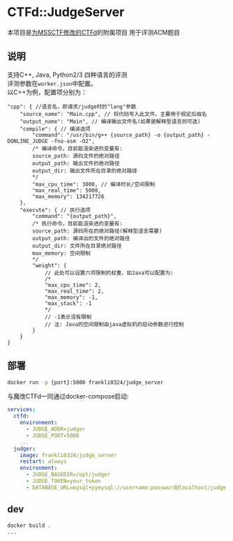 # CTFd::JudgeServer

本项目是[为MSSCTF修改的CTFd](https://github.com/frankli0324/CTFd)的附属项目
用于评测ACM题目

## 说明

支持C++, Java, Python2/3 四种语言的评测  
评测参数在`worker.json`中配置。  
以C++为例，配置项分别为：
```jsonc
"cpp": { //语言名，即请求/judge时的"lang"参数
    "source_name": "Main.cpp", // 将代码写入此文件。主要用于规定后缀名
    "output_name": "Main", // 编译输出文件名(如果是解释型语言则可选)
    "compile": { // 编译选项
        "command": "/usr/bin/g++ {source_path} -o {output_path} -DONLINE_JUDGE -fno-asm -O2",
        /* 编译命令，目前能渲染进的变量有:
        source_path: 源码文件的绝对路径
        output_path: 输出文件的绝对路径
        output_dir: 输出文件所在目录的绝对路径
        */
        "max_cpu_time": 3000, // 编译时长/空间限制
        "max_real_time": 5000,
        "max_memory": 134217728
    },
    "execute": { // 执行选项
        "command": "{output_path}",
        /* 执行命令，目前能渲染进的变量有:
        source_path: 源码所在的绝对路径(解释型语言需要)
        output_path: 编译出的文件的绝对路径
        output_dir: 文件所在目录绝对路径
        max_memory: 空间限制
        */
        "weight": {
            // 此处可以设置六项限制的权重，如Java可以配置为:
            /*
            "max_cpu_time": 2,
            "max_real_time": 2,
            "max_memory": -1,
            "max_stack": -1
            */
            // -1表示没有限制
            // 注: Java的空间限制由java虚拟机的启动参数进行控制
        }
    }
}
```

## 部署

```bash
docker run -p {port}:5000 frankli0324/judge_server
```

与魔改CTFd一同通过docker-compose启动:
```yaml
services:
  ctfd:
    environment:
      - JUDGE_ADDR=judger
      - JUDGE_PORT=5000
    ...
  judger:
    image: frankli0324/judge_server
    restart: always
    environment:
      - JUDGE_BASEDIR=/opt/judger
      - JUDGE_TOKEN=your_token
      - DATABASE_URL=mysql+pymysql://username:password@localhost/judge
```

## dev

```bash
docker build .
...
```